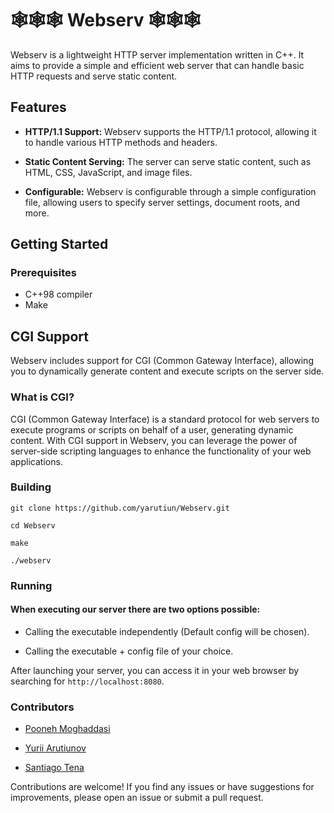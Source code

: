 # 🕸️🕸️🕸️ Webserv 🕸️🕸️🕸️

Webserv is a lightweight HTTP server implementation written in C++. It aims to provide a simple and efficient web server that can handle basic HTTP requests and serve static content.

## Features

- **HTTP/1.1 Support:** Webserv supports the HTTP/1.1 protocol, allowing it to handle various HTTP methods and headers.

- **Static Content Serving:** The server can serve static content, such as HTML, CSS, JavaScript, and image files.

- **Configurable:** Webserv is configurable through a simple configuration file, allowing users to specify server settings, document roots, and more.

## Getting Started

### Prerequisites

- C++98 compiler
- Make


## CGI Support

Webserv includes support for CGI (Common Gateway Interface), allowing you to dynamically generate content and execute scripts on the server side.

### What is CGI?

CGI (Common Gateway Interface) is a standard protocol for web servers to execute programs or scripts on behalf of a user, generating dynamic content. With CGI support in Webserv, you can leverage the power of server-side scripting languages to enhance the functionality of your web applications.

### Building

```git clone https://github.com/yarutiun/Webserv.git```

```cd Webserv```

```make```

```./webserv```

### Running

#### When executing our server there are two options possible:

- Calling the executable independently (Default config will be chosen).

- Calling the executable + config file of your choice.


After launching your server, you can access it in your web browser by searching for `http://localhost:8080`.

### Contributors

- [Pooneh Moghaddasi](https://github.com/Poonehmgh)

- [Yurii Arutiunov](https://github.com/yarutiun)

- [Santiago Tena](https://github.com/santiagotena)

Contributions are welcome! If you find any issues or have suggestions for improvements, please open an issue or submit a pull request.
